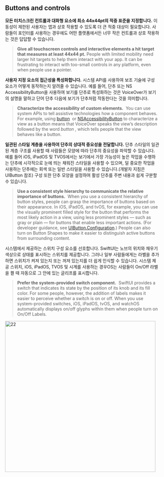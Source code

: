 ## Buttons and controls

**모든 터치스크린 컨트롤과 대화형 요소에 최소 44x44pt의 적중 표준을 지정합니다.** 이동성이 제한된 사용자는 앱과 상호 작용할 수 있도록 더 큰 적중 대상이 필요합니다. 사람들이 포인터를 사용하는 경우에도 어떤 플랫폼에서든 너무 작은 컨트롤과 상호 작용하는 것은 답답할 수 있습니다.
> **Give all touchscreen controls and interactive elements a hit target that measures at least 44x44 pt.** People with limited mobility need larger hit targets to help them interact with your app. It can be frustrating to interact with too-small controls in any platform, even when people use a pointer.

**사용자 지정 요소의 접근성을 특성화합니다.** 시스템 API를 사용하여 보조 기술에 구성 요소가 어떻게 동작하는지 알려줄 수 있습니다. 예를 들어, 단추 또는 NS AccessibilityButton을 사용하여 보기를 단추로 특성화하는 것은 VoiceOver가 보기의 설명을 말하고 단어 단추 다음에 보기가 단추처럼 작동한다는 것을 의미합니다.
> **Characterize the accessibility of custom elements.**
 You can use system APIs to tell assistive technologies how a component behaves. For example, using [button](https://developer.apple.com/documentation/uikit/uiaccessibility/uiaccessibilitytraits/1620194-button)
 or [NSAccessibilityButton](https://developer.apple.com/documentation/appkit/nsaccessibilitybutton) to characterize a view as a button means that VoiceOver speaks the view’s description followed by the word *button* , which tells people that the view behaves like a button.

**일관된 스타일 계층을 사용하여 단추의 상대적 중요성을 전달합니다.** 단추 스타일의 일관된 계층 구조를 사용할 때 사람들은 모양에 따라 단추의 중요성을 파악할 수 있습니다. 예를 들어 iOS, iPadOS 및 TVOS에서는 보기에서 가장 가능성이 높은 작업을 수행하는 단추에 시각적으로 눈에 띄는 채워진 스타일을 사용할 수 있으며, 덜 중요한 작업을 사용하는 단추에는 회색 또는 일반 스타일을 사용할 수 있습니다.(개발자 지침은 UIButton 참조) 구성 또한 단추 모양을 설정하여 활성 단추를 주변 내용과 쉽게 구분할 수 있습니다.
> **Use a consistent style hierarchy to communicate the relative importance of buttons.**
 When you use a consistent hierarchy of button styles, people can grasp the importance of buttons based on their appearance. In iOS, iPadOS, and tvOS, for example, you can use the visually prominent filled style for the button that performs the most likely action in a view, using less prominent styles — such as gray or plain — for buttons that enable less important actions. (For developer guidance, see [UIButton.Configuration](https://developer.apple.com/documentation/uikit/uibutton/configuration).) People can also turn on Button Shapes to make it easier to distinguish active buttons from surrounding content.

시스템에서 제공하는 스위치 구성 요소를 선호합니다. SwiftUI는 노브의 위치와 채우기 색상으로 상태를 표시하는 스위치를 제공합니다. 그러나 일부 사람들에게는 라벨을 추가하면 스위치가 켜져 있는지 또는 꺼져 있는지를 더 쉽게 인식할 수 있습니다. 시스템 제공 스위치, iOS, iPadOS, TVOS 및 시계를 사용하는 경우OS는 사람들이 On/Off 라벨을 켤 때 자동으로 그 안에 있는 글리프를 표시합니다.
> **Prefer the system-provided switch component.**
 SwiftUI provides a switch that indicates its state by the position of its knob and its fill color. For some people, however, the addition of labels makes it easier to perceive whether a switch is on or off. When you use system-provided switches, iOS, iPadOS, tvOS, and watchOS automatically displays on/off glyphs within them when people turn on On/Off Labels.
>
<img width="491" alt="22" src="https://user-images.githubusercontent.com/86593582/210487431-59981c10-4283-4c52-8e32-16126be97279.png">

